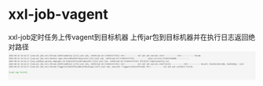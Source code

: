 # xxl-job-vagent
xxl-job定时任务上传vagent到目标机器
上传jar包到目标机器并在执行日志返回绝对路径
![返回路径](https://github.com/yyy4nl/xxl-job-vagent/blob/main/pic.png)
